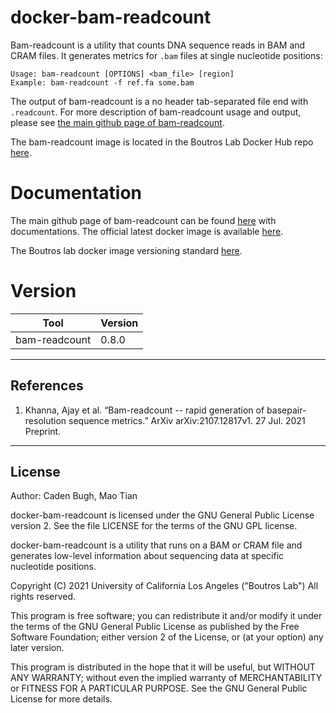 # docker-bam-readcount
Bam-readcount is a utility that counts DNA sequence reads in BAM and CRAM files. It generates metrics for `.bam` files at single nucleotide positions:
```
Usage: bam-readcount [OPTIONS] <bam_file> [region]
Example: bam-readcount -f ref.fa some.bam
```
The output of bam-readcount is a no header tab-separated file end with `.readcount`. For more description of bam-readcount usage and output, please see [the main github page of bam-readcount](https://github.com/genome/bam-readcount).

The bam-readcount image is located in the Boutros Lab Docker Hub repo [here](https://hub.docker.com/repository/docker/blcdsdockerregistry/bam-readcount).

# Documentation
The main github page of bam-readcount can be found [here](https://github.com/genome/bam-readcount) with documentations. The official latest docker image is available [here](https://hub.docker.com/r/mgibio/bam-readcount).

The Boutros lab docker image versioning standard [here](https://confluence.mednet.ucla.edu/display/BOUTROSLAB/Docker+image+versioning+standardization).


# Version
| Tool | Version |
|------|---------|
|bam-readcount| 0.8.0|

---

## References

1. Khanna, Ajay et al. “Bam-readcount -- rapid generation of basepair-resolution sequence metrics.” ArXiv arXiv:2107.12817v1. 27 Jul. 2021 Preprint. 

---

## License

Author: Caden Bugh, Mao Tian

docker-bam-readcount is licensed under the GNU General Public License version 2. See the file LICENSE for the terms of the GNU GPL license.

docker-bam-readcount is a utility that runs on a BAM or CRAM file and generates low-level information about sequencing data at specific nucleotide positions.

Copyright (C) 2021 University of California Los Angeles ("Boutros Lab") All rights reserved.

This program is free software; you can redistribute it and/or modify it under the terms of the GNU General Public License as published by the Free Software Foundation; either version 2 of the License, or (at your option) any later version.

This program is distributed in the hope that it will be useful, but WITHOUT ANY WARRANTY; without even the implied warranty of MERCHANTABILITY or FITNESS FOR A PARTICULAR PURPOSE. See the GNU General Public License for more details.

